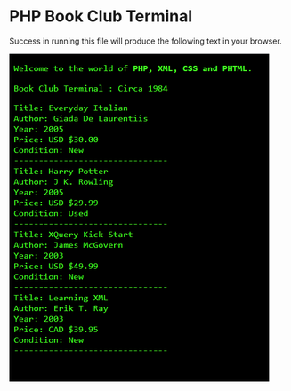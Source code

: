 # PHP Book Club Terminal
Success in running this file will produce the following text in your browser.

![screenshot](book_club.PNG)

